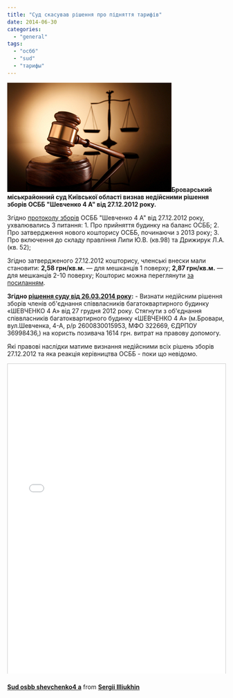 ```yaml
---
title: "Суд скасував рішення про підняття тарифів"
date: 2014-06-30
categories: 
  - "general"
tags: 
  - "осбб"
  - "sud"
  - "тарифы"
---
```


[![суд](/wp-content/uploads/2014/06/sud.jpg)](/wp-content/uploads/2014/06/sud.jpg)**Броварський міськрайонний суд Київської області визнав недійсними рішення зборів ОСББ "Шевченко 4 А" від 27.12.2012 року.**

Згідно [протоколу зборів](http://shevchenko4a.brovary.org/tarifi-pidvishheno-protokol-zagalnih-zboriv-vid-27-grudnya-2012-roku/) ОСББ "Шевченко 4 А" від 27.12.2012 року, ухвалювались 3 питання: 1. Про прийняття будинку на баланс ОСББ; 2. Про затвердження нового кошторису ОСББ, починаючи з 2013 року; 3. Про включення до складу правління Липи Ю.В. (кв.98) та Дрижирук Л.А. (кв. 52);

Згідно затвердженого 27.12.2012 кошторису, членські внески мали становити: **2,58 грн/кв.м.** — для мешканців 1 поверху; **2,87 грн/кв.м.** — для мешканців 2-10 поверху; Кошторис можна переглянути [за посиланням](http://shevchenko4a.brovary.org/proekt-koshtorisu-na-2013-rik-onovleno/).

**Згідно [рішення суду від 26.03.2014 року](http://shevchenko4a.brovary.org/wp-content/uploads/2014/06/Sud-OSBB-Shevchenko4A.pdf):** - Визнати недійсним рішення зборів членів об'єднання співвласників багатоквартирного будинку «ШЕВЧЕНКО 4 А» від 27 грудня 2012 року. Стягнути з об'єднання співвласників багатоквартирного будинку «ШЕВЧЕНКО 4 А» (м.Бровари, вул.Шевченка, 4-А, р/р 2600830015953, МФО 322669, ЄДРПОУ 36998436,) на користь позивача 1614 грн. витрат на правову допомогу.

Які правові наслідки матиме визнання недійсними всіх рішень зборів 27.12.2012 та яка реакція керівництва ОСББ - поки що невідомо. <!--more-->

<iframe src="//www.slideshare.net/slideshow/embed_code/36476883" width="670" height="715" frameborder="0" marginwidth="0" marginheight="0" scrolling="no" style="border:1px solid #CCC; border-width:1px 1px 0; margin-bottom:5px; max-width: 100%;" allowfullscreen></iframe>

**[Sud osbb shevchenko4 a](https://www.slideshare.net/sergIlliukhin/sud-osbb-shevchenko4-a "Sud osbb shevchenko4 a")** from **[Sergii Illiukhin](http://www.slideshare.net/sergIlliukhin)**
